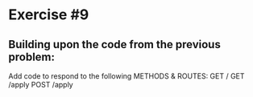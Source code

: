 # Exercise #9
<!-- markdownlint-disable -->
<h2>Building upon the code from the previous problem:</h2>

<P>Add code to respond to the following METHODS & ROUTES: GET / 
GET /apply 
POST /apply</p>